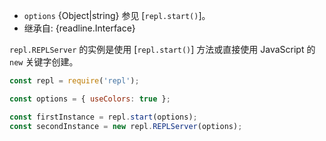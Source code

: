 <!-- YAML
added: v0.1.91
-->

* `options` {Object|string} 参见 [`repl.start()`]。
* 继承自: {readline.Interface}

`repl.REPLServer` 的实例是使用 [`repl.start()`] 方法或直接使用 JavaScript 的 `new` 关键字创建。

```js
const repl = require('repl');

const options = { useColors: true };

const firstInstance = repl.start(options);
const secondInstance = new repl.REPLServer(options);
```

